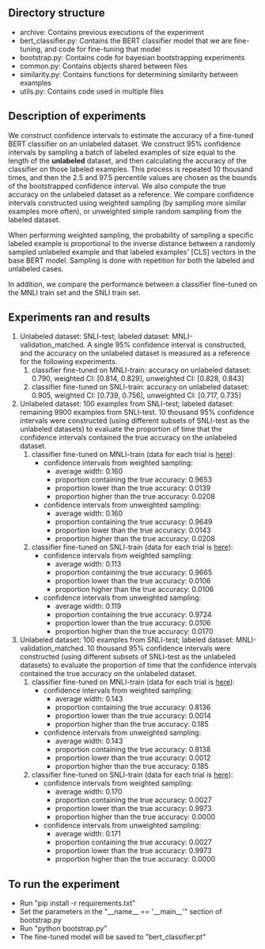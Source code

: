 ## Directory structure
- archive: Contains previous executions of the experiment
- bert_classifier.py: Contains the BERT classifier model that we are fine-tuning, and code for fine-tuning that model
- bootstrap.py: Contains code for bayesian bootstrapping experiments
- common.py: Contains objects shared between files
- similarity.py: Contains functions for determining similarity between examples
- utils.py: Contains code used in multiple files

## Description of experiments
We construct confidence intervals to estimate the accuracy of a fine-tuned BERT classifier on an unlabeled dataset. We construct 95% confidence intervals by sampling a batch of labeled examples of size equal to the length of the __unlabeled__ dataset, and then calculating the accuracy of the classifier on those labeled examples. This process is repeated 10 thousand times, and then the 2.5 and 97.5 percentile values are chosen as the bounds of the bootstrapped confidence interval. We also compute the true accuracy on the unlabeled dataset as a reference. We compare confidence intervals constructed using weighted sampling (by sampling more similar examples more often), or unweighted simple random sampling from the labeled dataset.

When performing weighted sampling, the probability of sampling a specific labeled example is proportional to the inverse distance between a randomly sampled unlabeled example and that labeled examples' [CLS] vectors in the base BERT model. Sampling is done with repetition for both the labeled and unlabeled cases.

In addition, we compare the performance between a classifier fine-tuned on the MNLI train set and the SNLI train set.

## Experiments ran and results
1) Unlabeled dataset: SNLI-test; labeled dataset: MNLI-validation_matched. A single 95% confidence interval is constructed, and the accuracy on the unlabeled dataset is measured as a reference for the following experiments.
    1) classifier fine-tuned on MNLI-train: accuracy on unlabeled dataset: 0.790, weighted CI: [0.814, 0.829], unweighted CI: [0.828, 0.843]
    2) classifier fine-tuned on SNLI-train: accuracy on unlabeled dataset: 0.905, weighted CI: [0.739, 0.756], unweighted CI: [0.717, 0.735]
2) Unlabeled dataset: 100 examples from SNLI-test; labeled dataset: remaining 9900 examples from SNLI-test. 10 thousand 95% confidence intervals were constructed (using different subsets of SNLI-test as the unlabeled datasets) to evaluate the proportion of time that the confidence intervals contained the true accuracy on the unlabeled dataset.
    1) classifier fine-tuned on MNLI-train (data for each trial is [here](archive/2023-02-05%202%20experiments%2C%2010k%20bootstrap%20iters%3B%20finetuned%20on%20MNLI/results_snli-snli.csv)):
        * confidence intervals from weighted sampling:
            * average width: 0.160
            * proportion containing the true accuracy: 0.9653
            * proportion lower than the true accuracy: 0.0139
            * proportion higher than the true accuracy: 0.0208
        * confidence intervals from unweighted sampling:
            * average width: 0.160
            * proportion containing the true accuracy: 0.9649 
            * proportion lower than the true accuracy: 0.0143
            * proportion higher than the true accuracy: 0.0208
    2) classifier fine-tuned on SNLI-train (data for each trial is [here](archive/2023-02-05%202%20experiments%2C%2010k%20bootstrap%20iters%3B%20finetuned%20on%20SNLI/results_snli-snli.csv)):
        * confidence intervals from weighted sampling:
            * average width: 0.113
            * proportion containing the true accuracy: 0.9665
            * proportion lower than the true accuracy: 0.0106
            * proportion higher than the true accuracy: 0.0106
        * confidence intervals from unweighted sampling:
            * average width: 0.119
            * proportion containing the true accuracy: 0.9724 
            * proportion lower than the true accuracy: 0.0106
            * proportion higher than the true accuracy: 0.0170
3) Unlabeled dataset: 100 examples from SNLI-test; labeled dataset: MNLI-validation_matched. 10 thousand 95% confidence intervals were constructed (using different subsets of SNLI-test as the unlabeled datasets) to evaluate the proportion of time that the confidence intervals contained the true accuracy on the unlabeled dataset.
    1) classifier fine-tuned on MNLI-train (data for each trial is [here](archive/2023-02-05%202%20experiments%2C%2010k%20bootstrap%20iters%3B%20finetuned%20on%20MNLI/results_mnli-snli.csv)):
        * confidence intervals from weighted sampling:
            * average width: 0.143
            * proportion containing the true accuracy: 0.8136
            * proportion lower than the true accuracy: 0.0014
            * proportion higher than the true accuracy: 0.185
        * confidence intervals from unweighted sampling:
            * average width: 0.143
            * proportion containing the true accuracy: 0.8138 
            * proportion lower than the true accuracy: 0.0012
            * proportion higher than the true accuracy: 0.185
    2) classifier fine-tuned on SNLI-train (data for each trial is [here](archive/2023-02-05%202%20experiments%2C%2010k%20bootstrap%20iters%3B%20finetuned%20on%20SNLI/results_mnli-snli.csv)):
        * confidence intervals from weighted sampling:
            * average width: 0.170
            * proportion containing the true accuracy: 0.0027
            * proportion lower than the true accuracy: 0.9973
            * proportion higher than the true accuracy: 0.0000
        * confidence intervals from unweighted sampling:
            * average width: 0.171
            * proportion containing the true accuracy: 0.0027 
            * proportion lower than the true accuracy: 0.9973
            * proportion higher than the true accuracy: 0.0000

## To run the experiment
- Run "pip install -r requirements.txt"
- Set the parameters in the "\_\_name\_\_ == '\_\_main\_\_'" section of bootstrap.py
- Run "python bootstrap.py"
- The fine-tuned model will be saved to "bert_classifier.pt"
